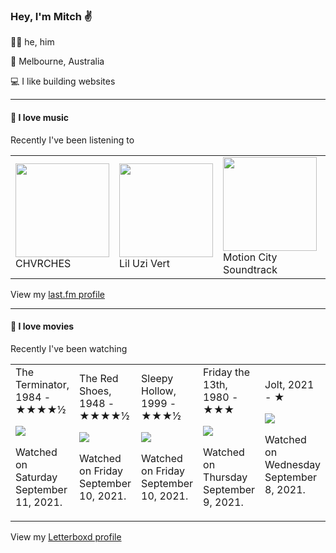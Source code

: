 <article><h3>Hey, I&#x27;m Mitch ✌️</h3><section><p>🙆‍♂️ he, him</p><p>📍 Melbourne, Australia</p><p>💻 I like building websites</p></section><hr/><section><h4>💽 I love music</h4><p>Recently I&#x27;ve been listening to</p><table><tbody><td><img src="https://lastfm.freetls.fastly.net/i/u/174s/4857b5e7f93d4e1e9bdde4166e7062e6.png" height="150px" alt="" role="presentation"/><br/>CHVRCHES</td><td><img src="https://lastfm.freetls.fastly.net/i/u/174s/fe846eb53703668dbace9232b43afff7.png" height="150px" alt="" role="presentation"/><br/>Lil Uzi Vert</td><td><img src="https://lastfm.freetls.fastly.net/i/u/174s/39212e2fb05543898046f9fe70390d41.png" height="150px" alt="" role="presentation"/><br/>Motion City Soundtrack</td><td><img src="https://lastfm.freetls.fastly.net/i/u/174s/13e29706c9494c0b89b9e9f4c13ed30f.png" height="150px" alt="" role="presentation"/><br/>Röyksopp</td><td><img src="https://lastfm.freetls.fastly.net/i/u/174s/06937a8274c69201463e1ae8e1b54788.png" height="150px" alt="" role="presentation"/><br/>Drake</td></tbody></table><span>View my <a href="https://www.last.fm/user/mylsb">last.fm profile</a></span></section><hr/><section><h4>📼 I love movies</h4><p>Recently I&#x27;ve been watching</p><table><tbody><td>The Terminator, 1984 - ★★★★½<br/><span> <p><img src="https://a.ltrbxd.com/resized/sm/upload/g2/2g/f0/6b/the-terminator-original-0-500-0-750-crop.jpg?k=3a6f00685b"/></p> <p>Watched on Saturday September 11, 2021.</p> </span></td><td>The Red Shoes, 1948 - ★★★★½<br/><span> <p><img src="https://a.ltrbxd.com/resized/sm/upload/rh/3s/bc/rr/oyOtIdNJJO8zVwPyCtxVRxPLuHO-0-500-0-750-crop.jpg?k=a0889ab1ac"/></p> <p>Watched on Friday September 10, 2021.</p> </span></td><td>Sleepy Hollow, 1999 - ★★★½<br/><span> <p><img src="https://a.ltrbxd.com/resized/film-poster/5/0/1/5/8/50158-sleepy-hollow-0-500-0-750-crop.jpg?k=ca4329eb1f"/></p> <p>Watched on Friday September 10, 2021.</p> </span></td><td>Friday the 13th, 1980 - ★★★<br/><span> <p><img src="https://a.ltrbxd.com/resized/film-poster/4/9/2/9/9/49299-friday-the-13th-0-500-0-750-crop.jpg?k=9e70cf96b2"/></p> <p>Watched on Thursday September 9, 2021.</p> </span></td><td>Jolt, 2021 - ★<br/><span> <p><img src="https://a.ltrbxd.com/resized/film-poster/5/4/4/4/3/5/544435-jolt-0-500-0-750-crop.jpg?k=fc20e1fba3"/></p> <p>Watched on Wednesday September 8, 2021.</p> </span></td></tbody></table><span>View my <a href="https://letterboxd.com/myslab/">Letterboxd profile</a></span></section></article>